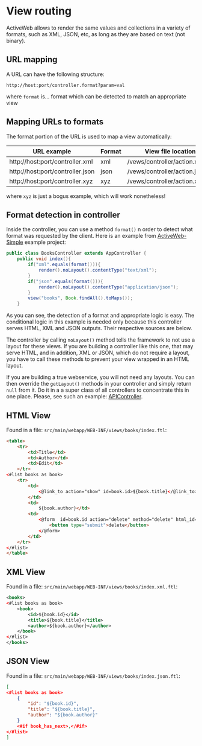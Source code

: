 <div class="page-header">
   <h1>View routing</h1>
</div>


ActiveWeb allows  to render the same values and collections in a variety of formats, such as XML, JSON, etc, as long as they are
based on text (not binary).

## URL mapping

A URL can have the following structure:

    http://host:port/controller.format?param=val

where `format` is... format which can be detected to match an appropriate view


## Mapping URLs to formats

The format portion of the URL is used to map a view automatically:

| URL example                       | Format | View file location               |
|-----------------------------------|--------|----------------------------------|
|  http://host:port/controller.xml  | xml    | /vews/controller/action.xml.ftl  |
|  http://host:port/controller.json | json   | /vews/controller/action.json.ftl |
|  http://host:port/controller.xyz  | xyz    | /vews/controller/action.xml.ftl  |


where `xyz` is just a bogus example, which will work nonetheless!

## Format detection in controller

Inside the controller, you can use a method `format()` n order to detect what format was requested by the client.
Here is an example from [ActiveWeb-Simple](https://github.com/javalite/activeweb-simple) example project:

~~~~ {.java  .numberLines}
public class BooksController extends AppController {
    public void index(){
        if("xml".equals(format())){
            render().noLayout().contentType("text/xml");
        }
        if("json".equals(format())){
            render().noLayout().contentType("application/json");
        }
        view("books", Book.findAll().toMaps());
    }
~~~~

As  you can see, the detection of a format and appropriate logic is easy. The conditional logic in this example is needed only
because this controller serves HTML, XML and JSON outputs. Their respective sources are below.

The controller by calling `noLayout()` method tells the framework to not use a layout for these views.
If you are building a controller like this one, that may serve HTML, and in addition, XML or JSON, which do not require a layout,
you have to call these methods to prevent your view wrapped in an HTML layout.

 If you are building a true webservice, you will not need any layouts. You can then override the `getLayout()` methods
 in your controller and simply return `null` from it. Do it in a a super class of all controllers to concentrate this in one place.
Please, see such an example: [APIController](https://github.com/javalite/activeweb-rest/blob/master/src/main/java/app/controllers/APIController.java).


## HTML View

Found in a file: `src/main/webapp/WEB-INF/views/books/index.ftl`:

```html
<table>
    <tr>
        <td>Title</td>
        <td>Author</td>
        <td>Edit</td>
    </tr>
<#list books as book>
    <tr>
        <td>
            <@link_to action="show" id=book.id>${book.title}</@link_to>
        </td>
        <td>
            ${book.author}</td>
        <td>
            <@form  id=book.id action="delete" method="delete" html_id=book.id >
                <button type="submit">delete</button>
            </@form>
        </td>
    </tr>
</#list>
</table>
```

## XML View

Found in a file: `src/main/webapp/WEB-INF/views/books/index.xml.ftl`:

```xml
<books>
<#list books as book>
    <book>
        <id>${book.id}</id>
        <title>${book.title}</title>
        <author>${book.author}</author>
    </book>
</#list>
</books>
```

## JSON View

Found in a file: `src/main/webapp/WEB-INF/views/books/index.json.ftl`:

```json
[
<#list books as book>
    {
        "id": "${book.id}",
        "title": "${book.title}",
        "author": "${book.author}"
    }
    <#if book_has_next>,</#if>
</#list>
]
```

